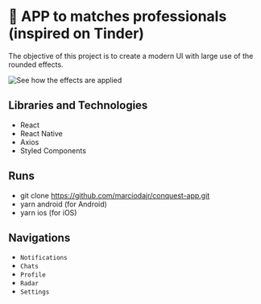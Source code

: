 # :iphone: APP to matches professionals (inspired on Tinder)

The objective of this project is to create a modern UI with large use of the rounded effects. 

![See how the effects are applied](demo/demo.gif)

## Libraries and Technologies

 - React
 - React Native
 - Axios
 - Styled Components
 
## Runs
 - git clone https://github.com/marciodajr/conquest-app.git
 - yarn android (for Android)
 - yarn ios (for iOS)
 
## Navigations
- `Notifications`
- `Chats`
- `Profile`
- `Radar`
- `Settings`